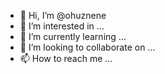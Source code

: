 - 👋 Hi, I’m @ohuznene
- 👀 I’m interested in ...
- 🌱 I’m currently learning ...
- 💞️ I’m looking to collaborate on ...
- 📫 How to reach me ...

<!---
ohuznene/ohuznene is a ✨ special ✨ repository because its `README.md` (this file) appears on your GitHub profile.
You can click the Preview link to take a look at your changes.
--->
